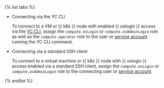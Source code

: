 {% list tabs %}

- Connecting via the YC CLI

  To connect to a VM or {{ k8s }} node with enabled {{ oslogin }} access via the [YC CLI](../../cli/quickstart.md), assign the `compute.osLogin` or `compute.osAdminLogin` role as well as the `compute.operator` role to the user or [service account](../../iam/concepts/users/service-accounts.md) running the YC CLI command.

- Connecting via a standard SSH client

  To connect to a virtual machine or {{ k8s }} node with {{ oslogin }} access enabled via a standard SSH client, assign the `compute.osLogin` or `compute.osAdminLogin` role to the connecting user or [service account](../../iam/concepts/users/service-accounts.md).

{% endlist %}